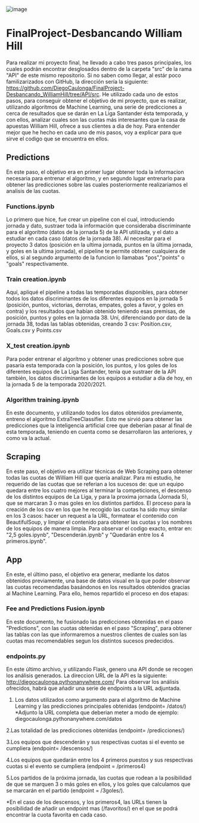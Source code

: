 ![image](https://user-images.githubusercontent.com/69120593/96193512-9b26b800-0f48-11eb-9510-a7fa9fb76278.png)
# FinalProject-Desbancando William Hill
Para realizar mi proyecto final, he llevado a cabo tres pasos principales, los cuales podrán encontrar desglosados dentro de la carpeta "src" de la rama "API" de este mismo repositorio. Si no saben como llegar, al estár poco familizarizados con GitHub, la dirección sería la siguiente: https://github.com/DiegoCaulonga/FinalProject-Desbancando_WilliamHill/tree/API/src. He utilizado cada uno de estos pasos, para conseguir obtener el objetivo de mi proyecto, que es realizar, utilizando algorítmos de Machine Learning, una serie de predicciones a cerca de resultados que se darán en La Liga Santander ésta temporada, y con ellos, analizar cuales son las cuotas más interesantes que la casa de apuestas William Hill, ofrece a sus clientes a dia de hoy. Para entender mejor que he hecho en cada uno de mis pasos, voy a explicar para que sirve el codigo que se encuentra en ellos.

## Predictions
En este paso, el objetivo era en primer lugar obtener toda la informacion necesaria para entrenar el algorítmo, y en segundo lugar entrenarlo para obtener las predicciones sobre las cuales posteriormente realizariamos el analisis de las cuotas. 

### Functions.ipynb
Lo primero que hice, fue crear un pipeline con el cual, introduciendo jornada y dato, sustraer toda la información que consideraba discriminante para el algorítmo (datos de la jornada 5) de la API utilizada, y el dato a estudiar en cada caso (datos de la jornada 38). Al necesitar para el proyecto 3 datos (posición en la ultima jornada, puntos en la última jornada, y goles en la ultima jornada), el pipeline te permite obtener cualquiera de ellos, si al segundo argumento de la funcion lo llamabas "pos","points" o "goals" respectivamente.

### Train creation.ipynb
Aquí, apliqué el pipeline a todas las temporadas disponibles, para obtener todos los datos discriminantes de los diferentes equipos en la jornada 5 (posición, puntos, victorias, derrotas, empates, goles a favor, y goles en contra) y los resultados que habían obtenido teniendo esas premisas, de posición, puntos y goles en la jornada 38. Uní, diferenciando por dato de la jornada 38, todas las tablas obtenidas, creando 3 csv: Position.csv, Goals.csv y Points.csv

### X_test creation.ipynb
Para poder entrenar el algorítmo y obtener unas predicciones sobre que pasaría esta temporada con la posición, los puntos, y los goles de los diferentes equipos de La Liga Santander, tenía que sustraer de la API también, los datos discriminantes de los equipos a estudiar a día de hoy, en la jornada 5 de la temporada 2020/2021.

### Algorithm training.ipynb
En este documento, y utilizando todos los datos obtenidos previamente, entreno el algorítmo ExtraTreeClassifier. Esto me sirvió para obtener las predicciones que la inteligencia artificial cree que deberían pasar al final de esta temporada, teniendo en cuenta como se desarrollaron las anteriores, y como va la actual.

## Scraping
En este paso, el objetivo era utilizar técnicas de Web Scraping para obtener todas las cuotas de William Hill que quería analizar. Para mi estudio, he requerido de las cuotas que se referian a los sucesos de: que un equipo quedara entre los cuatro mejores al terminar la competiciones, el descenso de los distintos equipos de La Liga, y para la proxima jornada (Jornada 5), que se marcaran 3 o mas goles en los distintos partidos. 
El proceso para la creación de los csv en los que he recogido las cuotas ha sido muy similar en los 3 casos: hacer un request a la URL, formatear el contenido con BeautifulSoup, y limpiar el contenido para obtener las cuotas y los nombres de los equipos de manera limpia. Para observar el codigo exacto, entrar en: 
"2,5 goles.ipynb", "Descenderán.ipynb" y "Quedarán entre los 4 primeros.ipynb".

## App
En este, el último paso, el objetivo era generar, mediante los datos obtenidos previamente, una base de datos visual en la que poder observar las cuotas recomendadas basándonos en los resultados obtenidos gracias al Machine Learning. Para ello, hemos repartido el proceso en dos etapas:

### Fee and Predictions Fusion.ipynb
En este documento, he fusionado las predicciones obtenidas en el paso "Predictions", con las cuotas obtenidas en el paso "Scraping", para obtener las tablas con las que informaremos a nuestros clientes de cuales son las cuotas mas recomendables segun los distintos sucesos predecidos.

### endpoints.py
En este último archivo, y utilizando Flask, genero una API donde se recogen los análisis generados. La direccion URL de la API es la siguiente: http://diegocaulonga.pythonanywhere.com/
Para observar los análisis ofrecidos, habrá que añadir una serie de endpoints a la URL adjuntada.

1. Los datos utilizados como argumento para el algoritmo de Machine Learning y las predicciones principales obtenidas (endpoint= /datos/) *Adjunto la URL completa que deberian meter a modo de ejemplo: diegocaulonga.pythonanywhere.com/datos 

2.Las totalidad de las predicciones obtenidas (endpoint= /predicciones/) 

3.Los equipos que descenderán y sus respectivas cuotas si el evento se cumpliera (endpoint= /descensos/) 

4.Los equipos que quedarán entre los 4 primeros puestos y sus respectivas cuotas si el evento se cumpliera (endpoint = /primeros4) 

5.Los partidos de la próxima jornada, las cuotas que rodean a la posibilidad de que se marquen 3 o más goles en ellos, y los goles que calculamos que se marcarán en el partido (endpoint = /3goles/). 

*En el caso de los descensos, y los primeros4, las URLs tienen la posibilidad de añadir un endpoint mas (/favoritos/) en el que se podrá encontrar la cuota favorita en cada caso.
